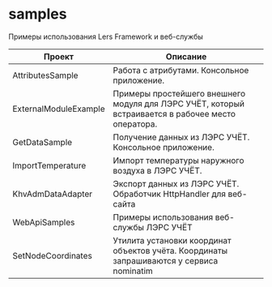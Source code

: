 # samples
Примеры использования Lers Framework  и веб-службы
  
|Проект|Описание|
|------|--------|
|AttributesSample	| Работа с атрибутами. Консольное приложение.  |
|ExternalModuleExample		| Примеры простейшего внешнего модуля для ЛЭРС УЧЁТ, который встраивается в рабочее место оператора. |
|GetDataSample		| Получение данных из ЛЭРС УЧЁТ. Консольное приложение.  |
|ImportTemperature	| Импорт температуры наружного воздуха в ЛЭРС УЧЁТ.  |
|KhvAdmDataAdapter	| Экспорт данных из ЛЭРС УЧЁТ. Обработчик HttpHandler для веб-сайта  |
|WebApiSamples		| Примеры использования веб-службы ЛЭРС УЧЁТ  |
|SetNodeCoordinates| Утилита установки координат объектов учёта. Координаты запрашиваются у сервиса nominatim|
